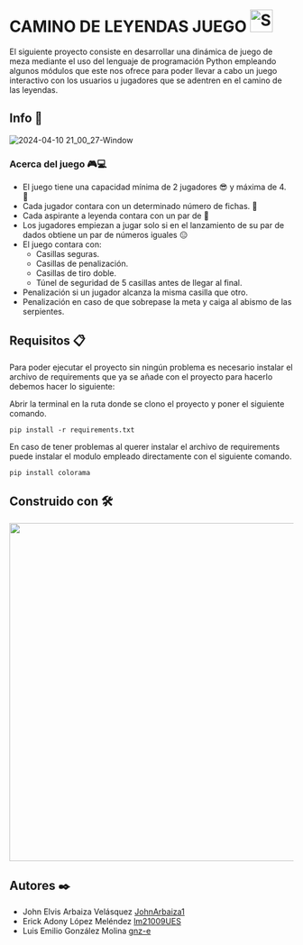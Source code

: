  # CAMINO DE LEYENDAS JUEGO <img src="https://raw.githubusercontent.com/Tarikul-Islam-Anik/Animated-Fluent-Emojis/master/Emojis/Animals/Snake.png" alt="Snake" width="40" height="40" />

El siguiente proyecto consiste en desarrollar una dinámica de juego de meza mediante el uso del lenguaje de programación Python
empleando algunos módulos que este nos ofrece para poder llevar a cabo un juego interactivo con los usuarios u
jugadores que se adentren en el camino de las leyendas.

## Info 📖

![2024-04-10 21_00_27-Window](https://github.com/JohnArbaiza1/Camino-de-leyendas-Juego/assets/94189760/9d269a07-9e56-4f5e-8f2c-e4c58da1e6c8)

### Acerca del juego 🎮💻
* El juego tiene una capacidad mínima de 2 jugadores 😎 y máxima de 4. 🤯
* Cada jugador contara con un determinado número de fichas. 🔴
* Cada aspirante a leyenda contara con un par de 🎲
* Los jugadores empiezan a jugar solo si en el lanzamiento de su par de dados obtiene un par de números iguales 😑
* El juego contara con:
  * Casillas seguras.
  * Casillas de penalización. 
  * Casillas de tiro doble.
  * Túnel de seguridad de 5 casillas antes de llegar al final.
* Penalización si un jugador alcanza la misma casilla que otro.
* Penalización en caso de que sobrepase la meta y caiga al abismo de las serpientes.

## Requisitos 📋
Para poder ejecutar el proyecto sin ningún problema es necesario instalar el archivo de requirements que ya se añade con el proyecto para hacerlo debemos hacer lo siguiente:

Abrir la terminal en la ruta donde se clono el proyecto y poner el siguiente comando.

```
pip install -r requirements.txt
```
En caso de tener problemas al querer instalar el archivo de requirements puede instalar el modulo empleado directamente con el siguiente comando.
```
pip install colorama
```

## Construido con 🛠️

<div align ="center">
    <img src="https://images.datacamp.com/image/upload/f_auto,q_auto:best/v1603718736/Why_Your_Company_Needs_Python_for_Business_Analytics_xzzles.png"  width="600px" >
</div>

## Autores ✒️
* John Elvis Arbaiza Velásquez  <a href="https://github.com/JohnArbaiza1" >JohnArbaiza1 </a>
* Erick Adony López Meléndez <a href="https://github.com/lm21009UES" > lm21009UES </a>
* Luis Emilio González Molina <a href="https://github.com/gnz-e" >gnz-e </a>                     
